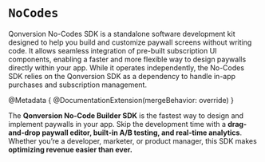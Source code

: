 # ``NoCodes``

Qonversion No-Codes SDK is a standalone software development kit designed to help you build and customize paywall screens without writing code. It allows seamless integration of pre-built subscription UI components, enabling a faster and more flexible way to design paywalls directly within your app. While it operates independently, the No-Codes SDK relies on the Qonversion SDK as a dependency to handle in-app purchases and subscription management.

@Metadata {
    @DocumentationExtension(mergeBehavior: override)
}

The **Qonversion No-Code Builder SDK** is the fastest way to design and implement paywalls in your app. Skip the development time with a **drag-and-drop paywall editor, built-in A/B testing, and real-time analytics**. Whether you’re a developer, marketer, or product manager, this SDK makes **optimizing revenue easier than ever.**
